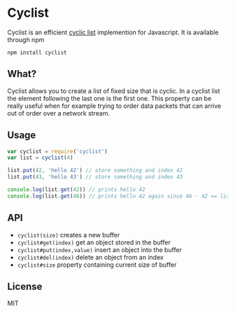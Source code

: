 # Cyclist

Cyclist is an efficient [cyclic list](http://en.wikipedia.org/wiki/Circular_buffer) implemention for Javascript.
It is available through npm

```
npm install cyclist
```

## What?

Cyclist allows you to create a list of fixed size that is cyclic.
In a cyclist list the element following the last one is the first one.
This property can be really useful when for example trying to order data
packets that can arrive out of order over a network stream.

## Usage

``` js
var cyclist = require('cyclist')
var list = cyclist(4)

list.put(42, 'hello 42') // store something and index 42
list.put(43, 'hello 43') // store something and index 43

console.log(list.get(42)) // prints hello 42
console.log(list.get(46)) // prints hello 42 again since 46 - 42 == list.size
```

## API

* `cyclist(size)` creates a new buffer
* `cyclist#get(index)` get an object stored in the buffer
* `cyclist#put(index,value)` insert an object into the buffer
* `cyclist#del(index)` delete an object from an index
* `cyclist#size` property containing current size of buffer

## License

MIT

